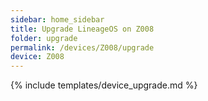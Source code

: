 ```yaml
---
sidebar: home_sidebar
title: Upgrade LineageOS on Z008
folder: upgrade
permalink: /devices/Z008/upgrade
device: Z008
---
```

{% include templates/device_upgrade.md %}
